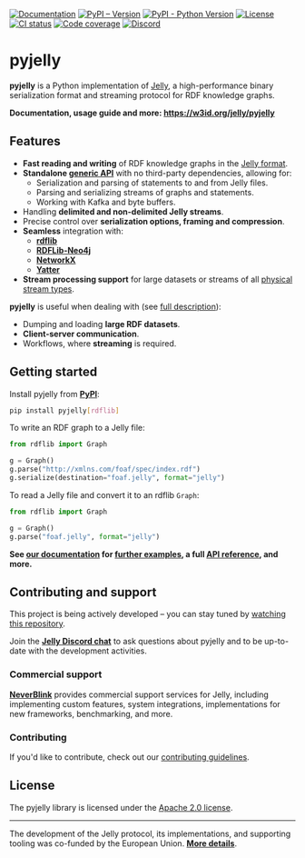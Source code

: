 [![Documentation](https://img.shields.io/website?url=https%3A%2F%2Fw3id.org%2Fjelly%2Fpyjelly&label=Documentation)](https://w3id.org/jelly/pyjelly) [![PyPI – Version](https://img.shields.io/pypi/v/pyjelly)](https://pypi.org/project/pyjelly/) [![PyPI - Python Version](https://img.shields.io/pypi/pyversions/pyjelly)](https://pypi.org/project/pyjelly/) [![License](https://img.shields.io/badge/License-Apache%202.0-blue.svg)](https://opensource.org/licenses/Apache-2.0) [![CI status](https://github.com/Jelly-RDF/pyjelly/actions/workflows/ci.yml/badge.svg)](https://github.com/Jelly-RDF/pyjelly/actions/workflows/ci.yml) [![Code coverage](https://codecov.io/gh/Jelly-RDF/pyjelly/branch/main/graph/badge.svg?token=2D8M2QH6U0)](https://codecov.io/gh/Jelly-RDF/pyjelly) [![Discord](https://img.shields.io/discord/1333391881404420179?label=Discord%20chat)](https://discord.gg/A8sN5XwVa5)

# pyjelly

**pyjelly** is a Python implementation of [Jelly](http://w3id.org/jelly), a high-performance binary serialization format and streaming protocol for RDF knowledge graphs.

**Documentation, usage guide and more: https://w3id.org/jelly/pyjelly**

## Features

- **Fast reading and writing** of RDF knowledge graphs in the [Jelly format](http://w3id.org/jelly).
- **Standalone [generic API](generic-sink.md)** with no third-party dependencies, allowing for:
    - Serialization and parsing of statements to and from Jelly files.
    - Parsing and serializing streams of graphs and statements.
    - Working with Kafka and byte buffers.
- Handling **delimited and non-delimited Jelly streams**.
- Precise control over **serialization options, framing and compression**.
- **Seamless** integration with: 
    - **[rdflib](https://rdflib.readthedocs.io/)**
    - **[RDFLib-Neo4j](rdflib-neo4j-integration.md)**
    - **[NetworkX](networkx-integration.md)**
    - **[Yatter](https://github.com/citiususc/yatter)** 
- **Stream processing support** for large datasets or streams of all [physical stream types](https://jelly-rdf.github.io/dev/specification/reference/#physicalstreamtype).

**pyjelly** is useful when dealing with (see [full description](https://jelly-rdf.github.io/pyjelly/dev/overview/#use-cases)):
- Dumping and loading **large RDF datasets**.
- **Client-server communication**.
- Workflows, where **streaming** is required.

## Getting started

Install pyjelly from **[PyPI](https://pypi.org/project/pyjelly/)**:

```bash
pip install pyjelly[rdflib]
```

To write an RDF graph to a Jelly file:

```python
from rdflib import Graph

g = Graph()
g.parse("http://xmlns.com/foaf/spec/index.rdf")
g.serialize(destination="foaf.jelly", format="jelly")
```

To read a Jelly file and convert it to an rdflib `Graph`:

```python
from rdflib import Graph

g = Graph()
g.parse("foaf.jelly", format="jelly")
```

**See [our documentation](https://w3id.org/jelly/pyjelly) for [further examples](https://w3id.org/jelly/pyjelly/dev/getting-started/), a full [API reference](https://w3id.org/jelly/pyjelly/dev/api), and more.**

## Contributing and support

This project is being actively developed – you can stay tuned by [watching this repository](https://docs.github.com/en/account-and-profile/managing-subscriptions-and-notifications-on-github/setting-up-notifications/about-notifications#subscription-options).

Join the **[Jelly Discord chat](https://discord.gg/A8sN5XwVa5)** to ask questions about pyjelly and to be up-to-date with the development activities.

### Commercial support

**[NeverBlink](https://neverblink.eu)** provides commercial support services for Jelly, including implementing custom features, system integrations, implementations for new frameworks, benchmarking, and more.

### Contributing

If you'd like to contribute, check out our [contributing guidelines](CONTRIBUTING.md).

## License

The pyjelly library is licensed under the [Apache 2.0 license](https://www.apache.org/licenses/LICENSE-2.0).

----

The development of the Jelly protocol, its implementations, and supporting tooling was co-funded by the European Union. **[More details](https://w3id.org/jelly/dev/licensing/projects)**.
